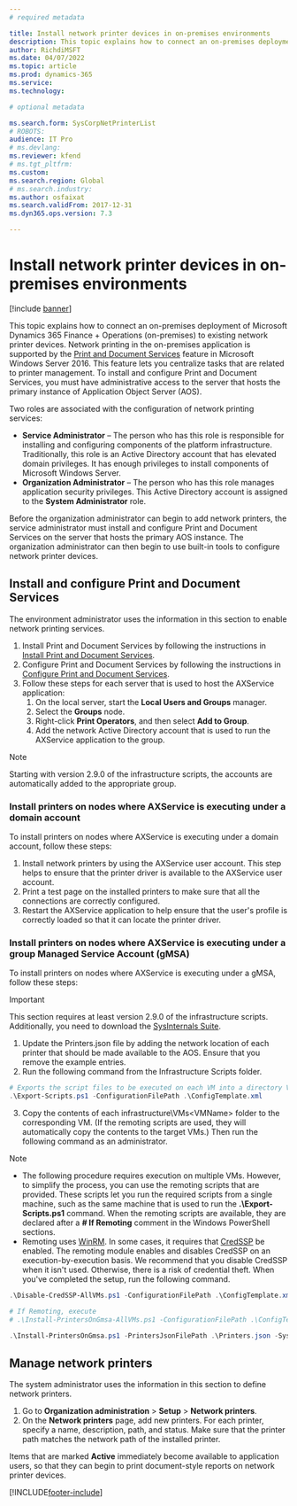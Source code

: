 ```yaml
---
# required metadata

title: Install network printer devices in on-premises environments
description: This topic explains how to connect an on-premises deployment of Microsoft Dynamics 365 Finance + Operations (on-premises), to existing network printer devices.
author: RichdiMSFT
ms.date: 04/07/2022
ms.topic: article
ms.prod: dynamics-365
ms.service:
ms.technology: 

# optional metadata

ms.search.form: SysCorpNetPrinterList
# ROBOTS: 
audience: IT Pro
# ms.devlang: 
ms.reviewer: kfend
# ms.tgt_pltfrm: 
ms.custom: 
ms.search.region: Global
# ms.search.industry: 
ms.author: osfaixat
ms.search.validFrom: 2017-12-31
ms.dyn365.ops.version: 7.3

---
```


# Install network printer devices in on-premises environments

[!include [banner](../includes/banner.md)]

This topic explains how to connect an on-premises deployment of Microsoft Dynamics 365 Finance + Operations (on-premises) to existing network printer devices. Network printing in the on-premises application is supported by the [Print and Document Services](/previous-versions/windows/it-pro/windows-server-2012-R2-and-2012/hh831468(v=ws.11)) feature in Microsoft Windows Server 2016. This feature lets you centralize tasks that are related to printer management. To install and configure Print and Document Services, you must have administrative access to the server that hosts the primary instance of Application Object Server (AOS).

Two roles are associated with the configuration of network printing services:

- **Service Administrator** – The person who has this role is responsible for installing and configuring components of the platform infrastructure. Traditionally, this role is an Active Directory account that has elevated domain privileges. It has enough privileges to install components of Microsoft Windows Server.
- **Organization Administrator** – The person who has this role manages application security privileges. This Active Directory account is assigned to the **System Administrator** role.

Before the organization administrator can begin to add network printers, the service administrator must install and configure Print and Document Services on the server that hosts the primary AOS instance. The organization administrator can then begin to use built-in tools to configure network printer devices.

## Install and configure Print and Document Services

The environment administrator uses the information in this section to enable network printing services.

1. Install Print and Document Services by following the instructions in [Install Print and Document Services](/previous-versions/windows/it-pro/windows-server-2012-R2-and-2012/jj134159(v=ws.11)).
2. Configure Print and Document Services by following the instructions in [Configure Print and Document Services](/previous-versions/windows/it-pro/windows-server-2012-R2-and-2012/jj134163(v=ws.11)).
3. Follow these steps for each server that is used to host the AXService application:
    1. On the local server, start the **Local Users and Groups** manager.
    2. Select the **Groups** node.
    3. Right-click **Print Operators**, and then select **Add to Group**.
    4. Add the network Active Directory account that is used to run the AXService application to the group.

> [!NOTE]
> Starting with version 2.9.0 of the infrastructure scripts, the accounts are automatically added to the appropriate group.

### Install printers on nodes where AXService is executing under a domain account
To install printers on nodes where AXService is executing under a domain account, follow these steps:

1. Install network printers by using the AXService user account. This step helps to ensure that the printer driver is available to the AXService user account.
2. Print a test page on the installed printers to make sure that all the connections are correctly configured.
3. Restart the AXService application to help ensure that the user's profile is correctly loaded so that it can locate the printer driver.

### Install printers on nodes where AXService is executing under a group Managed Service Account (gMSA)
To install printers on nodes where AXService is executing under a gMSA, follow these steps:

> [!IMPORTANT]
> This section requires at least version 2.9.0 of the infrastructure scripts.
> Additionally, you need to download the [SysInternals Suite](/sysinternals/downloads/).

1. Update the Printers.json file by adding the network location of each printer that should be made available to the AOS. Ensure that you remove the example entries. 
2. Run the following command from the Infrastructure Scripts folder.

```powershell
# Exports the script files to be executed on each VM into a directory VMs\<VMName>.
.\Export-Scripts.ps1 -ConfigurationFilePath .\ConfigTemplate.xml    
```

3. Copy the contents of each infrastructure\VMs\<VMName> folder to the corresponding VM. (If the remoting scripts are used, they will automatically copy the contents to the target VMs.) Then run the following command as an administrator.

> [!NOTE]
> - The following procedure requires execution on multiple VMs. However, to simplify the process, you can use the remoting scripts that are provided. These scripts let you run the required scripts from a single machine, such as the same machine that is used to run the **.\\Export-Scripts.ps1** command. When the remoting scripts are available, they are declared after a **\# If Remoting** comment in the Windows PowerShell sections.
> - Remoting uses [WinRM](/windows/win32/winrm/portal?redirectedfrom=MSDN). In some cases, it requires that [CredSSP](/windows/win32/secauthn/credential-security-support-provider?redirectedfrom=MSDN) be enabled. The remoting module enables and disables CredSSP on an execution-by-execution basis. We recommend that you disable CredSSP when it isn't used. Otherwise, there is a risk of credential theft. When you've completed the setup, run the following command.
> 
> ```powershell
> .\Disable-CredSSP-AllVMs.ps1 -ConfigurationFilePath .\ConfigTemplate.xml.
> ```

```powershell
# If Remoting, execute
# .\Install-PrintersOnGmsa-AllVMs.ps1 -ConfigurationFilePath .\ConfigTemplate.xml -SysInternalsFolderLocation \\networkshare\SysInternalsSuite -ForcePushLBDScripts

.\Install-PrintersOnGmsa.ps1 -PrintersJsonFilePath .\Printers.json -SysInternalsFolderLocation \\networkshare\SysInternalsSuite
```

## Manage network printers

The system administrator uses the information in this section to define network printers.

1. Go to **Organization administration** \> **Setup** \> **Network printers**.
2. On the **Network printers** page, add new printers. For each printer, specify a name, description, path, and status. Make sure that the printer path matches the network path of the installed printer.

Items that are marked **Active** immediately become available to application users, so that they can begin to print document-style reports on network printer devices.


[!INCLUDE[footer-include](../../../includes/footer-banner.md)]
